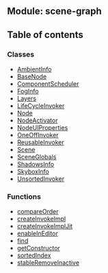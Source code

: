## Module: scene-graph


<div class="table-of-content">
<h2> Table of contents </h2>


### Classes

- [AmbientInfo](docs/zh/scene-graph/Class/AmbientInfo.md)
- [BaseNode](docs/zh/scene-graph/Class/BaseNode.md)
- [ComponentScheduler](docs/zh/scene-graph/Class/ComponentScheduler.md)
- [FogInfo](docs/zh/scene-graph/Class/FogInfo.md)
- [Layers](docs/zh/scene-graph/Class/Layers.md)
- [LifeCycleInvoker](docs/zh/scene-graph/Class/LifeCycleInvoker.md)
- [Node](docs/zh/scene-graph/Class/Node.md)
- [NodeActivator](docs/zh/scene-graph/Class/NodeActivator.md)
- [NodeUIProperties](docs/zh/scene-graph/Class/NodeUIProperties.md)
- [OneOffInvoker](docs/zh/scene-graph/Class/OneOffInvoker.md)
- [ReusableInvoker](docs/zh/scene-graph/Class/ReusableInvoker.md)
- [Scene](docs/zh/scene-graph/Class/Scene.md)
- [SceneGlobals](docs/zh/scene-graph/Class/SceneGlobals.md)
- [ShadowsInfo](docs/zh/scene-graph/Class/ShadowsInfo.md)
- [SkyboxInfo](docs/zh/scene-graph/Class/SkyboxInfo.md)
- [UnsortedInvoker](docs/zh/scene-graph/Class/UnsortedInvoker.md)


### Functions

- [compareOrder](docs/zh/scene-graph/Function/compareOrder.md)
- [createInvokeImpl](docs/zh/scene-graph/Function/createInvokeImpl.md)
- [createInvokeImplJit](docs/zh/scene-graph/Function/createInvokeImplJit.md)
- [enableInEditor](docs/zh/scene-graph/Function/enableInEditor.md)
- [find](docs/zh/scene-graph/Function/find.md)
- [getConstructor](docs/zh/scene-graph/Function/getConstructor.md)
- [sortedIndex](docs/zh/scene-graph/Function/sortedIndex.md)
- [stableRemoveInactive](docs/zh/scene-graph/Function/stableRemoveInactive.md)

</div>
